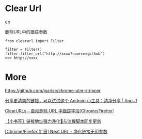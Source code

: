 # Clear Url

[en](./readme_en.md)

删除URL中的跟踪参数

```python3
from clearurl import Filter

filter = Filter()
filter.filter_url("http://xxxx?source=github")
>>> http://xxxx
```

# More

https://github.com/jparise/chrome-utm-stripper

[分享更清爽的链接，可以试试这个 Android 小工具：清净分享 | App+1](https://sspai.com/post/45317)

[ClearURLs – 自动删除 URL 中跟踪字段[Chrome/Firefox]](https://www.appinn.com/clearurls-for-chrome-and-firefox/)

[【小书签】链接地址强力净化:sparkling_heart:与油猴脚本同步更新](https://meta.appinn.net/t/topic/3130)

[[Chrome/Firefox 扩展] Neat URL - 净化链接无用参数](https://meta.appinn.net/t/topic/6690)